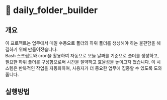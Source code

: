 # 📁 daily_folder_builder

## 개요
 이 프로젝트는 업무에서 매일 수동으로 폴더와 하위 폴더를 생성해야 하는 불편함을 해결하기 위해 만들어졌습니다.<br/>
Bash 스크립트와 cron을 활용하여 자동으로 오늘 날짜를 기준으로 폴더를 생성하고, 필요한 하위 폴더를 구성함으로써 시간을 절약하고 효율성을 높이고자 했습니다. 이 시스템은 반복적인 작업을 자동화하여, 사용자가 더 중요한 업무에 집중할 수 있도록 도와줍니다.

## 실행방법
``` bash
```

